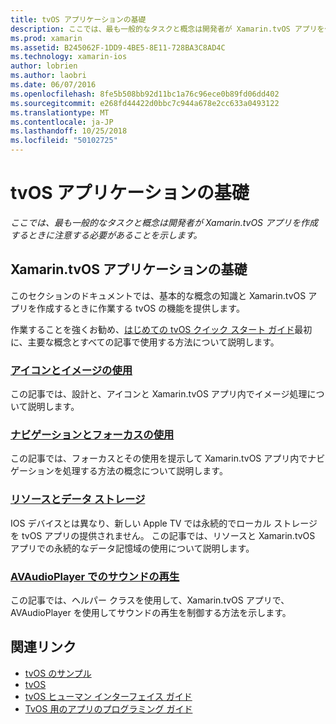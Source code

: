 ```yaml
---
title: tvOS アプリケーションの基礎
description: ここでは、最も一般的なタスクと概念は開発者が Xamarin.tvOS アプリを作成するときに注意する必要があることを示します。
ms.prod: xamarin
ms.assetid: B245062F-1DD9-4BE5-8E11-728BA3C8AD4C
ms.technology: xamarin-ios
author: lobrien
ms.author: laobri
ms.date: 06/07/2016
ms.openlocfilehash: 8fe5b508bb92d11bc1a76c96ece0b89fd06dd402
ms.sourcegitcommit: e268fd44422d0bbc7c944a678e2cc633a0493122
ms.translationtype: MT
ms.contentlocale: ja-JP
ms.lasthandoff: 10/25/2018
ms.locfileid: "50102725"
---
```

# <a name="tvos-application-fundamentals"></a>tvOS アプリケーションの基礎

_ここでは、最も一般的なタスクと概念は開発者が Xamarin.tvOS アプリを作成するときに注意する必要があることを示します。_

<a name="Xamarin.tvOS-Application-Fundamentals" />

## <a name="xamarintvos-application-fundamentals"></a>Xamarin.tvOS アプリケーションの基礎

このセクションのドキュメントでは、基本的な概念の知識と Xamarin.tvOS アプリを作成するときに作業する tvOS の機能を提供します。

作業することを強くお勧め、[はじめての tvOS クイック スタート ガイド](~/ios/tvos/get-started/hello-tvos.md)最初に、主要な概念とすべての記事で使用する方法について説明します。

<a name="Working-with-Icons-and-Images" />

### <a name="working-with-icons-and-imagesiostvosapp-fundamentalsicons-imagesmd"></a>[アイコンとイメージの使用](~/ios/tvos/app-fundamentals/icons-images.md)

この記事では、設計と、アイコンと Xamarin.tvOS アプリ内でイメージ処理について説明します。

<a name="Working-with-Navigation-and-Focus" />

### <a name="working-with-navigation-and-focusiostvosapp-fundamentalsnavigation-focusmd"></a>[ナビゲーションとフォーカスの使用](~/ios/tvos/app-fundamentals/navigation-focus.md)

この記事では、フォーカスとその使用を提示して Xamarin.tvOS アプリ内でナビゲーションを処理する方法の概念について説明します。

<a name="Resources-and-Data-Storage" />

### <a name="resources-and-data-storageiostvosapp-fundamentalsresources-data-storagemd"></a>[リソースとデータ ストレージ](~/ios/tvos/app-fundamentals/resources-data-storage.md)

IOS デバイスとは異なり、新しい Apple TV では永続的でローカル ストレージを tvOS アプリの提供されません。 この記事では、リソースと Xamarin.tvOS アプリでの永続的なデータ記憶域の使用について説明します。

<a name="Playing-Sound-with-AVAudioPlayer" />

### <a name="playing-sound-with-avaudioplayeriostvosapp-fundamentalssoundsmd"></a>[AVAudioPlayer でのサウンドの再生](~/ios/tvos/app-fundamentals/sounds.md)

この記事では、ヘルパー クラスを使用して、Xamarin.tvOS アプリで、AVAudioPlayer を使用してサウンドの再生を制御する方法を示します。

## <a name="related-links"></a>関連リンク

- [tvOS のサンプル](https://developer.xamarin.com/samples/tvos/all/)
- [tvOS](https://developer.apple.com/tvos/)
- [tvOS ヒューマン インターフェイス ガイド](https://developer.apple.com/tvos/human-interface-guidelines/)
- [TvOS 用のアプリのプログラミング ガイド](https://developer.apple.com/library/prerelease/tvos/documentation/General/Conceptual/AppleTV_PG/)
